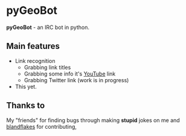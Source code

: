 pyGeoBot
========

**pyGeoBot** - an IRC bot in python.

Main features
--------------

* Link recognition
  - Grabbing link titles
  - Grabbing some info it's [YouTube](http://www.youtube.com) link
  - Grabbing Twitter link (work is in progress)
* This yet.

Thanks to
---------

My "friends" for finding bugs through making **stupid** jokes on me and [blandflakes](blandflakes) for contributing,